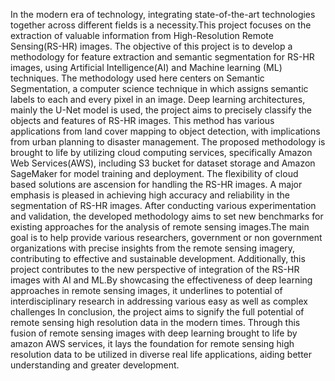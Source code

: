 In the modern era of technology, integrating state-of-the-art technologies together across different fields is
a necessity.This project focuses on the extraction of valuable information from High-Resolution Remote
Sensing(RS-HR) images. The objective of this project is to develop a methodology for feature extraction
and semantic segmentation for RS-HR images, using Artificial Intelligence(AI) and Machine learning (ML)
techniques.
 The methodology used here centers on Semantic Segmentation, a computer science technique
in which assigns semantic labels to each and every pixel in an image. Deep learning architectures, mainly
the U-Net model is used, the project aims to precisely classify the objects and features of RS-HR images.
This method has various applications from land cover mapping to object detection, with implications from
urban planning to disaster management.
 The proposed methodology is brought to life by utilizing cloud computing services, specifically
Amazon Web Services(AWS), including S3 bucket for dataset storage and Amazon SageMaker for model
training and deployment. The flexibility of cloud based solutions are ascension for handling the RS-HR
images.
 A major emphasis is pleased in achieving high accuracy and reliability in the segmentation of
RS-HR images. After conducting various experimentation and validation, the developed methodology aims
to set new benchmarks for existing approaches for the analysis of remote sensing images.The main goal is
to help provide various researchers, government or non government organizations with precise insights
from the remote sensing imagery, contributing to effective and sustainable development.
 Additionally, this project contributes to the new perspective of integration of the RS-HR images
with AI and ML.By showcasing the effectiveness of deep learning approaches in remote sensing images, it
underlines to potential of interdisciplinary research in addressing various easy as well as complex
challenges
 In conclusion, the project aims to signify the full potential of remote sensing high resolution
data in the modern times. Through this fusion of remote sensing images with deep learning brought to life
by amazon AWS services, it lays the foundation for remote sensing high resolution data to be utilized in
diverse real life applications, aiding better understanding and greater development. 
